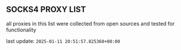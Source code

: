 ## SOCKS4 PROXY LIST

all proxies in this list were collected from open sources and tested for functionality

last update: `2025-01-11 20:51:57.825360+00:00`